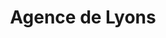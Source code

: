 ---
title: "Agence de Lyons"
url: /saint-leger-du-bourg-denis/agence-de-lyons/
shop: Autowerkstatt
---